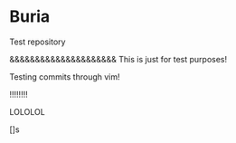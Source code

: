 # Buria
Test repository

&&&&&&&&&&&&&&&&&&&&&
This is just for test purposes!

Testing commits through vim!

!!!!!!!!

LOLOLOL

[]s
